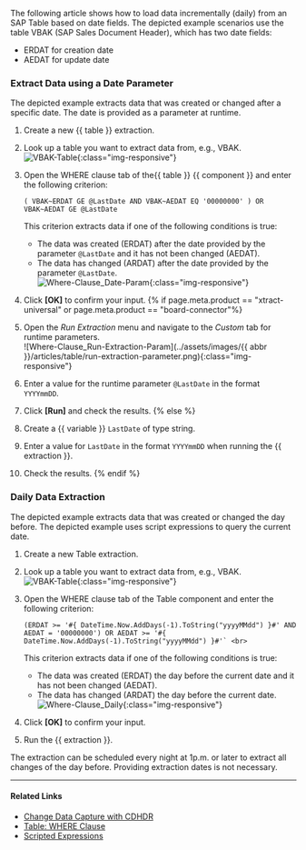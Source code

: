 
The following article shows how to load data incrementally (daily) from an SAP Table based on date fields.
The depicted example scenarios use the table VBAK (SAP Sales Document Header), which has two date fields: 

- ERDAT for creation date 
- AEDAT for update date

### Extract Data using a Date Parameter

The depicted example extracts data that was created or changed after a specific date.
The date is provided as a parameter at runtime.

1. Create a new {{ table }} extraction.
2. Look up a table you want to extract data from, e.g., VBAK. <br>
![VBAK-Table](../assets/images/articles/table/VBAK-Table.png){:class="img-responsive"}
3. Open the WHERE clause tab of the{{ table }} {{ component }} and enter the following criterion: <br>

	``` 
	( VBAK~ERDAT GE @LastDate AND VBAK~AEDAT EQ '00000000' ) OR VBAK~AEDAT GE @LastDate
	```
	
	This criterion extracts data if one of the following conditions is true: <br>
	- The data was created (ERDAT) after the date provided by the parameter `@LastDate` and it has not been changed (AEDAT). <br>
	- The data has changed (ARDAT) after the date provided by the parameter `@LastDate`.<br>
	![Where-Clause_Date-Param](../assets/images/articles/table/Where-Clause_Date-Param.png){:class="img-responsive"}

4. Click **[OK]** to confirm your input.
{% if page.meta.product == "xtract-universal" or page.meta.product == "board-connector"%}
5. Open the *Run Extraction* menu and navigate to the *Custom* tab for runtime parameters.<br>
![Where-Clause_Run-Extraction-Param](../assets/images/{{ abbr }}/articles/table/run-extraction-parameter.png){:class="img-responsive"}
6. Enter a value for the runtime parameter `@LastDate` in the format `YYYYmmDD`.
7. Click **[Run]** and check the results.
{% else %}
5. Create a {{ variable }} `LastDate` of type string.
6. Enter a value for `LastDate` in the format `YYYYmmDD` when running the {{ extraction }}.
7. Check the results.
{% endif %}


### Daily Data Extraction

The depicted example extracts data that was created or changed the day before.
The depicted example uses script expressions to query the current date.

1. Create a new Table extraction.
2. Look up a table you want to extract data from, e.g., VBAK. <br>
![VBAK-Table](../assets/images/articles/table/VBAK-Table.png){:class="img-responsive"}
3. Open the WHERE clause tab of the Table component and enter the following criterion: 

	``` 
	(ERDAT >= '#{ DateTime.Now.AddDays(-1).ToString("yyyyMMdd") }#' AND AEDAT = '00000000') OR AEDAT >= '#{ DateTime.Now.AddDays(-1).ToString("yyyyMMdd") }#'` <br>
	```
	
	This criterion extracts data if one of the following conditions is true:<br>
	- The data was created (ERDAT) the day before the current date and it has not been changed (AEDAT).<br>
	- The data has changed (ARDAT) the day before the current date.
	![Where-Clause_Daily](../assets/images/articles/table/Where-Clause-Daily.png){:class="img-responsive"}
	
4. Click **[OK]** to confirm your input.
5. Run the {{ extraction }}.

The extraction can be scheduled every night at 1p.m. or later to extract all changes of the day before.
Providing extraction dates is not necessary.
 
******

#### Related Links
- [Change Data Capture with CDHDR](./change-data-capture-with-cdhdr.md)
- [Table: WHERE Clause](https://help.theobald-software.com/en/xtract-universal/table/where-clause)
- [Scripted Expressions](https://help.theobald-software.com/en/board-connector/advanced-techniques/script-expressions)
